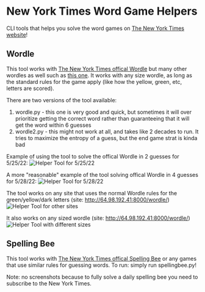 # New York Times Word Game Helpers

CLI tools that helps you solve the word games on [The New York Times website](https://www.nytimes.com/crosswords)!

## Wordle

This tool works with [The New York Times offical Wordle](https://www.nytimes.com/games/wordle/index.html) but many other wordles as well such as [this one](http://64.98.192.41:8000/wordle/).
It works with any size wordle, as long as the standard rules for the game apply (like how the yellow, green, etc, letters are scored).

There are two versions of the tool available:
1) wordle.py - this one is very good and quick, but sometimes it will over prioritize getting the correct word rather than guaranteeing that it will get the word within 6 guesses
2) wordle2.py - this might not work at all, and takes like 2 decades to run. It tries to maximize the entropy of a guess, but the end game strat is kinda bad

Example of using  the tool to solve the offical Wordle in 2 guesses for 5/25/22:
![Helper Tool for 5/25/22](https://github.com/LelsersLasers/WordleHelper/raw/main/showcase/solving_5_26_22_wordle.PNG)

A more "reasonable" example of the tool solving offical Wordle in 4 guesses for 5/28/22:
![Helper Tool for 5/28/22](https://github.com/LelsersLasers/WordleHelper/raw/main/showcase/solving_5_28_22_wordle.PNG)

The tool works on any site that uses the normal Wordle rules for the green/yellow/dark letters (site: <http://64.98.192.41:8000/wordle/>)
![Helper Tool for other sites](https://github.com/LelsersLasers/WordleHelper/raw/main/showcase/works_on_other_sites.PNG)

It also works on any sized wordle (site: <http://64.98.192.41:8000/wordle/>)
![Helper Tool with different sizes](https://github.com/LelsersLasers/WordleHelper/raw/main/showcase/works_with_different_sizes.PNG)

## Spelling Bee

This tool works with [The New York Times offical Spelling Bee](https://www.nytimes.com/puzzles/spelling-bee) or any games that use similar rules for guessing words.
To run: simply run spellingbee.py!

Note: no screenshots because to fully solve a daily spelling bee you need to subscribe to the New York Times.
